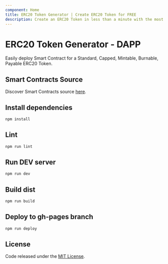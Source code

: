 ```yaml
---
component: Home
title: ERC20 Token Generator | Create ERC20 Token for FREE
description: Create an ERC20 Token in less than a minute with the most used Smart Contract Generator for ERC20 Token. No login. No setup. No coding required.
---
```


# ERC20 Token Generator - DAPP

Easily deploy Smart Contract for a Standard, Capped, Mintable, Burnable, Payable ERC20 Token.

## Smart Contracts Source
 
Discover Smart Contracts source [here](https://github.com/tokeniac/erc20-generator).

## Install dependencies

```bash
npm install
```

## Lint

```bash
npm run lint
```

## Run DEV server

```bash
npm run dev
```

## Build dist

```bash
npm run build
```

## Deploy to gh-pages branch

```bash
npm run deploy
```

## License

Code released under the [MIT License](https://github.com/tokeniac/erc20-generator/blob/master/LICENSE).

